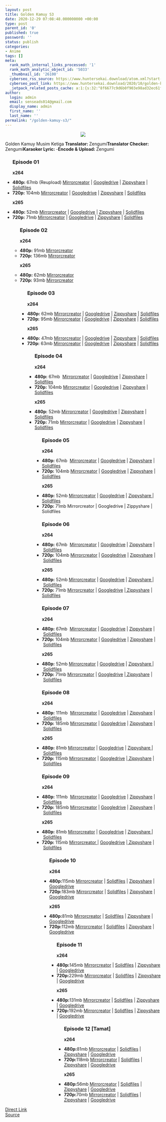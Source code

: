 ```yaml
---
layout: post
title: Golden Kamuy S3
date: 2020-12-29 07:08:48.000000000 +00:00
type: post
parent_id: '0'
published: true
password: ''
status: publish
categories:
- Anime
tags: []
meta:
  rank_math_internal_links_processed: '1'
  rank_math_analytic_object_id: '5033'
  _thumbnail_id: '26100'
  cyberseo_rss_source: https://www.huntersekai.download/atom.xml?start-index=151&max-results=150
  cyberseo_post_link: https://www.huntersekai.download/2020/10/golden-kamuy-s3.html
  _jetpack_related_posts_cache: a:1:{s:32:"8f6677c9d6b0f903e98ad32ec61f8deb";a:2:{s:7:"expires";i:1653324086;s:7:"payload";a:3:{i:0;a:1:{s:2:"id";i:26120;}i:1;a:1:{s:2:"id";i:26228;}i:2;a:1:{s:2:"id";i:26213;}}}}
author:
  login: admin
  email: senseads014@gmail.com
  display_name: admin
  first_name: ''
  last_name: ''
permalink: "/golden-kamuy-s3/"
---
```

<p> <a class="popup" data-target="40059"></a>
<div class="separator" style="clear: both; text-align: center;"><a href="https://1.bp.blogspot.com/-jnNg1a2qVHw/X3u2xYdhPgI/AAAAAAAAHwM/xHR6qwtIIfwQT2iDtYC9qcdcC8rb6-dCgCLcBGAsYHQ/s0/108108.jpg" style="margin-left: 1em; margin-right: 1em;"><img border="0" data-original-height="318" data-original-width="225" src="{{ site.baseurl }}/assets/2020/12/108108.jpg" /></a></div>
<p>Golden Kamuy Musim Ketiga <a name="more"></a>
<pekerja><b>Translator: </b><span>Zengumi</span><b>Translator Checker: </b><span>Zengumi</span><b>Karaoker Lyric: </b><span>-</span><b>Encode &amp; Upload: </b><span>Zengumi</span></pekerja>
<div class="dl">
<ul />
<h3>Episode 01</h3>
<p><strong>x264</strong>
<li><b>480p:</b> <span id="size">67mb (Reupload)</span> <a href="https://mir.cr/03PBMTAK">Mirrorcreator</a> | <a href="https://drive.google.com/file/d/1aATJAiBFVn23xnSj0qL1dDdAEJpY8M0L/view?usp=drivesdk">Googledrive</a> | <a href="https://www59.zippyshare.com/v/SUpcFMhC/file.html">Zippyshare</a> | <a href="https://www.solidfiles.com/v/N4MmXrpx3qQyq">Solidfiles</a></li>
<li><b>720p:</b> <span id="size">104mb</span> <a href="https://www.mirrored.to/files/0HHUECJT/">Mirrorcreator</a> | <a href="https://drive.google.com/file/d/11ZV9YfWkd9oo6xOsIVPEJS9TNULrejUJ/view?usp=sharing">Googledrive</a> | <a href="https://www92.zippyshare.com/v/Vorm0tiA/file.html">Zippyshare</a> | <a href="https://www.solidfiles.com/v/p5m75Ap47zy33">Solidfiles</a></li>
<p> <strong>x265</strong>
<li><b>480p:</b> <span id="size">52mb</span> <a href="https://www.mirrored.to/files/H756OURC/">Mirrorcreator</a> | <a href="https://drive.google.com/file/d/1TAfXkr5cIIbwjzaTPC2ngOTiB8s9-_vW/view?usp=drivesdk">Googledrive</a> | <a href="hhttps://www116.zippyshare.com/v/CdDJSJKp/file.html">Zippyshare</a> | <a href="https://www.solidfiles.com/v/MDA7xWW6RKQDw">Solidfiles</a></li>
<li><b>720p:</b> <span id="size">71mb</span> <a href="https://mir.cr/03PBMTAK">Mirrorcreator</a> | <a href="https://drive.google.com/file/d/1zsSo396e4fADH6isDZK6VZ4b4WzA24gs/view?usp=drivesdk">Googledrive</a> | <a href="https://www70.zippyshare.com/v/GrVWnpqT/file.html">Zippyshare</a> | <a href="https://www.solidfiles.com/v/kemMQGQ7RXVAm">Solidfiles</a></li>
<ul />
<h3>Episode 02</h3>
<p><strong>x264</strong>
<li><b>480p:</b> <span id="size">91mb</span> <a href="https://www.mirrored.to/files/0SCFS6MJ/">Mirrorcreator</a></li>
<li><b>720p:</b> <span id="size">136mb</span> <a href="https://www.mirrored.to/files/SN3KJU3Y/">Mirrorcreator</a></li>
<p> <strong>x265</strong>
<li><b>480p:</b> <span id="size">62mb</span> <a href="https://www.mirrored.to/files/MM534T8Q/">Mirrorcreator</a></li>
<li><b>720p:</b> <span id="size">93mb</span> <a href="https://www.mirrored.to/files/13FY2CCN/">Mirrorcreator</a></li>
<ul />
<h3>Episode 03</h3>
<p><strong>x264</strong>
<li><b>480p:</b> <span id="size">62mb</span> <a href="https://www.mirrored.to/files/SE7YUQY6/">Mirrorcreator</a> | <a href="https://drive.google.com/file/d/1pC5c9qGG6rOm9wnSVUld1csN26O1Xyu0/view?usp=drivesdk">Googledrive</a> | <a href="https://www58.zippyshare.com/v/OjK8PFTk/file.html">Zippyshare</a> | <a href="https://www.solidfiles.com/v/q3P3XgLrqdZLA">Solidfiles</a></li>
<li><b>720p:</b> <span id="size">95mb</span> <a href="https://www.mirrored.to/files/BTXJRFJT/">Mirrorcreator</a> | <a href="https://drive.google.com/file/d/1XxnjbUptJyK11UNOjplGtcdCWmKZfpsW/view?usp=drivesdk">Googledrive</a> | <a href="https://www75.zippyshare.com/v/s4xbnpDG/file.html">Zippyshare</a> | <a href="https://www.solidfiles.com/v/4yLymjV5N7Dae">Solidfiles</a></li>
<p> <strong>x265</strong>
<li><b>480p:</b> <span id="size">47mb</span> <a href="https://www.mirrored.to/files/ETDJHJQ2/">Mirrorcreator</a> | <a href="https://drive.google.com/file/d/16bex5v27Ewk_i6Zy-qwfiLas70ooywbM/view?usp=drivesdk">Googledrive</a> | <a href="https://www37.zippyshare.com/v/bxrjtmdV/file.html">Zippyshare</a> | <a href="https://www.solidfiles.com/v/R4L4Ga8zZWvvy">Solidfiles</a></li>
<li><b>720p:</b> <span id="size">63mb</span> <a href="https://www.mirrored.to/files/17VJOXAF/">Mirrorcreator</a> | <a href="https://drive.google.com/file/d/1UOvJzoDlg_kVEy9z8hwx19JsiCR7QvJr/view?usp=drivesdk">Googledrive</a> | <a href="https://www3.zippyshare.com/v/K9g3BbdN/file.html">Zippyshare</a> | <a href="https://www.solidfiles.com/v/3878ZnXw6XKq8">Solidfiles</a></li>
<ul> </ul>
<ul />
<h3>Episode 04</h3>
<p><strong>x264</strong>
<li><b>480p:</b> <span id="size">67mb </span>&nbsp;<a href="https://mir.cr/I1UC6CJD" target="_blank" rel="noopener">Mirrorcreator</a> | <a href="https://drive.google.com/file/d/1wWNmdpAcUL2o30qUmLQ0F0CbLgeWMgjz/view?usp=drivesdk" target="_blank" rel="noopener">Googledrive</a> | <a href="https://www54.zippyshare.com/v/GLUjO9bS/file.html" target="_blank" rel="noopener">Zippyshare</a> | <a href="https://www.solidfiles.com/v/557xqdBYR5vme">Solidfiles</a></li>
<li><b>720p:</b> <span id="size">104mb</span> <a href="https://mir.cr/TPDLD4NK">Mirrorcreator</a> | <a href="https://drive.google.com/file/d/1VVvz8IMSln8dsh4SMis0qZOc2fMgFy7G/view?usp=drivesdk" target="_blank" rel="noopener">Googledrive</a> | <a href="https://www101.zippyshare.com/v/3cV0avNL/file.html" target="_blank" rel="noopener">Zippyshare</a> | <a href="https://www.solidfiles.com/v/yZDNy6LjeN2Dz">Solidfiles</a></li>
<p> <strong>x265</strong>
<li><b>480p:</b> <span id="size">52mb</span> <a href="https://mir.cr/JP6KDP9Z" target="_blank" rel="noopener">Mirrorcreator</a> | <a href="https://drive.google.com/file/d/1K0jN0WQpFuAFA8qt-P71i_6IEGkj3gY-/view?usp=drivesdk" target="_blank" rel="noopener">Googledrive</a> | <a href="https://www104.zippyshare.com/v/jNAej8Nw/file.html" target="_blank" rel="noopener">Zippyshare</a> | <a href="https://www.solidfiles.com/v/e625kWKwwXBGk" target="_blank" rel="noopener">Solidfiles</a></li>
<li><b>720p:</b> <span id="size">71mb</span> <a href="https://mir.cr/EOUD3RS6" target="_blank" rel="noopener">Mirrorcreator</a> | <a href="https://drive.google.com/file/d/12GYU9-D4P1KpczEp7NKknpTwj3fNwfHt/view?usp=drivesdk" target="_blank" rel="noopener">Googledrive</a> | <a href="https://www82.zippyshare.com/v/1noqSdi6/file.html" target="_blank" rel="noopener">Zippyshare</a> | <a href="https://www.solidfiles.com/v/r5KqQd7aqpMmZ">Solidfiles</a></li>
<ul />
<h3>Episode 05</h3>
<p><strong>x264</strong>
<li><b>480p:</b> <span id="size">67mb </span>&nbsp;<a href="https://mir.cr/0MCIFZP8" target="_blank" rel="noopener">Mirrorcreator</a> | <a href="https://drive.google.com/file/d/1ouRKR9QjGlwhOCUHOg2IMbe0hUMApvf9/view?usp=drivesdk" target="_blank" rel="noopener">Googledrive</a> | <a href="https://www96.zippyshare.com/v/6UjNXqBU/file.html" target="_blank" rel="noopener">Zippyshare</a> | <a href="https://www.solidfiles.com/v/e6dBW3DpVmn8p" target="_blank" rel="noopener">Solidfiles</a></li>
<li><b>720p:</b> <span id="size">104mb</span> <a href="https://mir.cr/TPTC6JFF" target="_blank" rel="noopener">Mirrorcreator</a> | <a href="https://drive.google.com/file/d/1CX3iGOTmktq7Afcbjx-YCkcVJHGbLy7J/view?usp=drivesdk" target="_blank" rel="noopener">Googledrive</a> | <a href="https://www94.zippyshare.com/v/Zii8tQQK/file.html" target="_blank" rel="noopener">Zippyshare</a> | <a href="https://www.solidfiles.com/v/zRnjeXwawZaz6" target="_blank" rel="noopener">Solidfiles</a></li>
<p> <strong>x265</strong>
<li><b>480p:</b> <span id="size">52mb</span> <a href="https://mir.cr/0RUOTUAM" target="_blank" rel="noopener">Mirrorcreator</a> | <a href="https://drive.google.com/file/d/1Eus1jo_UoP_EIqC5cOQa_gor0a035xzu/view?usp=drivesdk" target="_blank" rel="noopener">Googledrive</a> | <a href="https://www30.zippyshare.com/v/zDAqfi4H/file.html" target="_blank" rel="noopener">Zippyshare </a>| <a href="https://www.solidfiles.com/v/vzWVNk6p3QjrG" target="_blank" rel="noopener">Solidfiles</a></li>
<li><b>720p:</b> <span id="size">71mb</span> Mirrorcreator | Googledrive | Zippyshare | Solidfiles</li>
<h3>Episode 06</h3>
<p><strong>x264</strong>
<li><b>480p:</b>&nbsp;<span id="size">67mb&nbsp;</span>&nbsp;<a href="https://mir.cr/6VRAV2Q7" target="_blank" rel="noopener">Mirrorcreator</a>&nbsp;|&nbsp;<a href="https://drive.google.com/file/d/1puxPdUswfK65bZTZ702LLEg9xjJY8nVO/view?usp=drivesdk" target="_blank" rel="noopener">Googledrive</a>&nbsp;|&nbsp;<a href="https://www34.zippyshare.com/v/kln6F46F/file.html" target="_blank" rel="noopener">Zippyshare</a>&nbsp;|&nbsp;<a href="https://www.solidfiles.com/v/yZpdLZww75xK6" target="_blank" rel="noopener">Solidfiles</a></li>
<li><b>720p:</b>&nbsp;<span id="size">104mb</span>&nbsp;<a href="https://mir.cr/0Y0B79GL" target="_blank" rel="noopener">Mirrorcreator</a>&nbsp;|&nbsp;<a href="https://drive.google.com/file/d/1J-XHNdZT49kM7S4e4dT3DPNaO8QuSf7M/view?usp=drivesdk" target="_blank" rel="noopener">Googledrive</a>&nbsp;|&nbsp;<a href="https://www85.zippyshare.com/v/T33gVdIW/file.html" target="_blank" rel="noopener">Zippyshare</a>&nbsp;|&nbsp;<a href="https://www.solidfiles.com/v/Q4eQp4ZBrpVWV" target="_blank" rel="noopener">Solidfiles</a></li>
<p><strong>x265</strong>
<li><b>480p:</b>&nbsp;<span id="size">52mb</span>&nbsp;<a href="https://mir.cr/VTICL3OK" target="_blank" rel="noopener">Mirrorcreator</a>&nbsp;|&nbsp;<a href="https://drive.google.com/file/d/1Eus1jo_UoP_EIqC5cOQa_gor0a035xzu/view?usp=drivesdk" target="_blank" rel="noopener">Googledrive</a>&nbsp;|&nbsp;<a href="https://www70.zippyshare.com/v/rrpPrhxP/file.html" target="_blank" rel="noopener">Zippyshare&nbsp;</a>|&nbsp;<a href="https://www.solidfiles.com/v/vzWVNk6p3QjrG" target="_blank" rel="noopener">Solidfiles</a></li>
<li><b>720p:</b>&nbsp;<span id="size">71mb</span>&nbsp;<a href="https://mir.cr/4YHPJKG9" target="_blank" rel="noopener">Mirrorcreator</a> | <a href="https://drive.google.com/file/d/1c4z1xE8ldubHtGRxzJVAvL2lgvVpd1q4/view?usp=drivesdk" target="_blank" rel="noopener">Googledrive</a> |<a href="https://www9.zippyshare.com/v/5f521jhl/file.html" target="_blank" rel="noopener"> Zippyshare</a> | <a href="https://www.solidfiles.com/v/K34653ABYjWav" target="_blank" rel="noopener">Solidfiles</a></li>
<h3>Episode 07</h3>
<p><strong>x264</strong>
<li><b>480p:</b>&nbsp;<span id="size">67mb&nbsp;</span>&nbsp;<a href="https://mir.cr/DQPNELJB" target="_blank" rel="noopener">Mirrorcreator</a>&nbsp;|&nbsp;<a href="https://drive.google.com/file/d/1jr4-O8gcotLZ3irhXinD2wZYbit3hkVq/view?usp=drivesdk" target="_blank" rel="noopener">Googledrive</a>&nbsp;|&nbsp;<a href="https://www73.zippyshare.com/v/eT3xA1Nn/file.html" target="_blank" rel="noopener">Zippyshare</a>&nbsp;|&nbsp;<a href="https://www.solidfiles.com/v/554pDXADZ44YP" target="_blank" rel="noopener">Solidfiles</a></li>
<li><b>720p:</b>&nbsp;<span id="size">104mb</span>&nbsp;<a href="https://mir.cr/ZDXOQG7P" target="_blank" rel="noopener">Mirrorcreator</a>&nbsp;|&nbsp;<a href="https://drive.google.com/file/d/171nQPAjGQ4U3bZ4Sd-_q1NioUO01z5Qf/view?usp=drivesdk" target="_blank" rel="noopener">Googledrive</a>&nbsp;|&nbsp;<a href="https://www113.zippyshare.com/v/Psei2p4B/file.html" target="_blank" rel="noopener">Zippyshare</a>&nbsp;|&nbsp;<a href="https://www.solidfiles.com/v/Gv4Z6XYZ4NVMM" target="_blank" rel="noopener">Solidfiles</a></li>
<p><strong>x265</strong>
<li><b>480p:</b>&nbsp;<span id="size">52mb</span>&nbsp;<a href="https://mir.cr/JAAFELSX" target="_blank" rel="noopener">Mirrorcreator</a>&nbsp;|&nbsp;<a href="https://drive.google.com/file/d/1kKMaCkkSKbUSqe8_W1G-h2nlkMPgs6Bb/view?usp=drivesdk" target="_blank" rel="noopener">Googledrive</a>&nbsp;|&nbsp;<a href="https://www34.zippyshare.com/v/aOuCq775/file.html" target="_blank" rel="noopener">Zippyshare&nbsp;</a>|&nbsp;<a href="https://www.solidfiles.com/v/p5DNg7yZAe7W4" target="_blank" rel="noopener">Solidfiles</a></li>
<li><b>720p:</b>&nbsp;<span id="size">71mb</span>&nbsp;<a href="https://mir.cr/BV0IMARZ" target="_blank" rel="noopener">Mirrorcreator</a>&nbsp;|&nbsp;<a href="https://drive.google.com/file/d/1PzN0WsNQjbk6ZJW9Oo6wqxsTAX6hJqmw/view?usp=drivesdk" target="_blank" rel="noopener">Googledrive</a>&nbsp;|<a href="https://www111.zippyshare.com/v/SoBnefqi/file.html" target="_blank" rel="noopener">&nbsp;Zippyshare</a>&nbsp;|&nbsp;<a href="https://www.solidfiles.com/v/N4WZ5XZAGWNZd" target="_blank" rel="noopener">Solidfiles</a></li>
<h3>Episode 08</h3>
<p><strong>x264</strong>
<li><b>480p:</b>&nbsp;111<span id="size">mb&nbsp;</span>&nbsp;<a href="https://mir.cr/01N6HGW" target="_blank" rel="noopener">Mirrorcreator</a>&nbsp;|&nbsp;<a href="https://drive.google.com/file/d/1AVS1PCY7Donf-Qeric8RuSGn5n_tJseI/view?usp=drivesdk" target="_blank" rel="noopener">Googledrive</a>&nbsp;|&nbsp;<a href="https://www107.zippyshare.com/v/RfTXCLYd/file.html" target="_blank" rel="noopener">Zippyshare</a>&nbsp;|&nbsp;<a href="https://www.solidfiles.com/v/YqdkaM3mYzmGX" target="_blank" rel="noopener">Solidfiles</a></li>
<li><b>720p:</b>&nbsp;<span id="size">185mb</span>&nbsp;<a href="https://mir.cr/CYYIMHH4" target="_blank" rel="noopener">Mirrorcreator</a>&nbsp;|&nbsp;<a href="https://drive.google.com/file/d/1qYEJ19ysW5qA7sRY27qv3O4jmSmSNhGM/view?usp=drivesdk" target="_blank" rel="noopener">Googledrive</a>&nbsp;|&nbsp;<a href="https://www118.zippyshare.com/v/syzsPj1i/file.html" target="_blank" rel="noopener">Zippyshare</a>&nbsp;|&nbsp;<a href="https://www.solidfiles.com/v/r5DRwkM8MANzK" target="_blank" rel="noopener">Solidfiles</a></li>
<p><strong>x265</strong>
<li><b>480p:</b>&nbsp;81<span id="size">mb</span>&nbsp;<a href="https://mir.cr/00ZPYNZ3" target="_blank" rel="noopener">Mirrorcreator</a>&nbsp;|&nbsp;<a href="https://drive.google.com/file/d/1FpKur5pDSpYBjrdtU0hdbE5OtChnyqES/view?usp=drivesdk" target="_blank" rel="noopener">Googledrive</a>&nbsp;|&nbsp;<a href="https://www79.zippyshare.com/v/VvjTqaSv/file.html" target="_blank" rel="noopener">Zippyshare&nbsp;</a>|&nbsp;<a href="https://www.solidfiles.com/v/Lw7WrMaamkDL5" target="_blank" rel="noopener">Solidfiles</a></li>
<li><b>720p:</b>&nbsp;<span id="size">115mb</span>&nbsp;<a href="https://mir.cr/0HCVZGDS" target="_blank" rel="noopener">Mirrorcreator</a>&nbsp;|&nbsp;<a href="https://drive.google.com/file/d/1RgEMCCLOWpCSOdcG0b3HbfAjixkaByKS/view?usp=drivesdk" target="_blank" rel="noopener">Googledrive</a>&nbsp;|<a href="https://www2.zippyshare.com/v/0HNrvTaN/file.html" target="_blank" rel="noopener">&nbsp;Zippyshare</a>&nbsp;|&nbsp;<a href="https://www.solidfiles.com/v/6dnpYDQX2MLMR" target="_blank" rel="noopener">Solidfiles</a></li>
<h3>Episode 09</h3>
<p><strong>x264</strong>
<li><b>480p:</b>&nbsp;111<span id="size">mb&nbsp;</span>&nbsp;<a href="https://mir.cr/0RDNCPPR" target="_blank" rel="noopener">Mirrorcreator</a>&nbsp;|&nbsp;<a href="https://drive.google.com/file/d/1OQQl5fX3SQCy_s_naD1yEF9MyUXJoeef/view?usp=drivesdk" target="_blank" rel="noopener">Googledrive</a>&nbsp;|&nbsp;<a href="https://www112.zippyshare.com/v/hF1pvPTp/file.html" target="_blank" rel="noopener">Zippyshare</a>&nbsp;|&nbsp;<a href="https://www.solidfiles.com/v/Q46pywq4gmjgD" target="_blank" rel="noopener">Solidfiles</a></li>
<li><b>720p:</b>&nbsp;<span id="size">185mb</span>&nbsp;<a href="https://mir.cr/RL9JDVLV" target="_blank" rel="noopener">Mirrorcreator</a>&nbsp;|&nbsp;<a href="https://drive.google.com/file/d/1Hl6fESvK3tHjNsOMjog8SuK0UFoG3NbY/view?usp=drivesdk" target="_blank" rel="noopener">Googledrive</a>&nbsp;|&nbsp;<a href="https://www94.zippyshare.com/v/auflOATY/file.html" target="_blank" rel="noopener">Zippyshare</a>&nbsp;|&nbsp;<a href="https://www.solidfiles.com/v/N4N2kagkZKqyn" target="_blank" rel="noopener">Solidfiles</a></li>
<p><strong>x265</strong>
<li><b>480p:</b>&nbsp;81<span id="size">mb</span>&nbsp;<a href="https://mir.cr/XMGLFZYD" target="_blank" rel="noopener">Mirrorcreator</a>&nbsp;|&nbsp;<a href="https://drive.google.com/file/d/191bNhKeqfhWw8yk_ly9GJ8SYLjqI82Hy/view?usp=drivesdk" target="_blank" rel="noopener">Googledrive</a>&nbsp;|&nbsp;<a href="https://www51.zippyshare.com/v/kjBOkF9h/file.html" target="_blank" rel="noopener">Zippyshare&nbsp;</a>|&nbsp;<a href="https://www.solidfiles.com/v/gNPLX8GmA5jDk" target="_blank" rel="noopener">Solidfiles</a></li>
<li><b>720p:</b>&nbsp;<span id="size">115mb</span>&nbsp;<a href="https://mir.cr/02MR5RMP">Mirrorcreator&nbsp;</a>|&nbsp;<a href="https://drive.google.com/file/d/1yCXSsW9JCDP4RCDvHParplfQ_AF2wZhc/view?usp=drivesdk" target="_blank" rel="noopener">Googledrive</a>&nbsp;|<a href="https://www63.zippyshare.com/v/W4TSvpaG/file.html" target="_blank" rel="noopener">&nbsp;Zippyshare</a>&nbsp;|&nbsp;<a href="https://www.solidfiles.com/v/WG3Kmq8vkLkw2" target="_blank" rel="noopener">Solidfiles</a></li>
<ul />
<h3>Episode 10</h3>
<p><strong>x264</strong>
<li><b>480p:</b><span id="size">115mb</span> <a href="https://mir.cr/64FSPMWV">Mirrorcreator</a> | <a href="https://www.solidfiles.com/v/p5My8xjG4nQa8">Solidfiles</a> | <a href="https://www12.zippyshare.com/v/NBkX7R5Q/file.html">Zippyshare</a> | <a href="https://drive.google.com/file/d/17aTXHjsAIX37MgrnEtFwnCOgcIyfe9q6/view?usp=drivesdk">Googledrive</a></li>
<li><b>720p:</b><span id="size">183mb</span> <a href="https://mir.cr/8SDYWRYR">Mirrorcreator</a> | <a href="https://www.solidfiles.com/v/N48kVVyqpKMPz">Solidfiles</a> | <a href="https://www83.zippyshare.com/v/at06Wlts/file.html">Zippyshare</a> | <a href="https://drive.google.com/file/d/1oVGAmRHBYFwgM1SuE0C1g_JAZC6C5pBl/view?usp=drivesdk">Googledrive</a></li>
<p> <strong>x265</strong>
<li><b>480p:</b><span id="size">81mb</span> <a href="https://mir.cr/8TEZO0Z1">Mirrorcreator</a> | <a href="https://www.solidfiles.com/v/88xWGXvNzRNP8">Solidfiles</a> | <a href="https://www94.zippyshare.com/v/rbfNg9xi/file.html">Zippyshare</a> | <a href="https://drive.google.com/file/d/1_HbOX8VGYMTZxX2GcQFRr0u79wSwHdlx/view?usp=drivesdk">Googledrive</a></li>
<li><b>720p:</b><span id="size">112mb</span> <a href="https://mir.cr/1K4SMCEL">Mirrorcreator</a> | <a href="https://www.solidfiles.com/v/LwvMKKx6d4ReA">Solidfiles</a> | <a href="https://www113.zippyshare.com/v/hu2H6NJx/file.html">Zippyshare</a> | <a href="https://drive.google.com/file/d/1FPwN3baNTw3QXy4MfDr0lHxMLDps_ht1/view?usp=drivesdk">Googledrive</a></li>
<ul />
<h3>Episode 11</h3>
<p><strong>x264</strong>
<li><b>480p:</b><span id="size">145mb</span> <a href="https://mir.cr/1T5DLM5M">Mirrorcreator</a> | <a href="https://www.solidfiles.com/v/vz45P2QqWRn4A">Solidfiles</a> | <a href="https://www32.zippyshare.com/v/lzwDE6xt/file.html">Zippyshare</a> | <a href="https://drive.google.com/file/d/1m62XwcZaa0E0Pl85qWXHiCuaqYkcE3Ah/view?usp=drivesdk">Googledrive</a></li>
<li><b>720p:</b><span id="size">229mb</span> <a href="https://mir.cr/081JPVRE">Mirrorcreator</a> | <a href="https://www.solidfiles.com/v/884y5Lm2PQw6L">Solidfiles</a> | <a href="https://www119.zippyshare.com/v/O2YX3t2P/file.html">Zippyshare</a> | <a href="https://drive.google.com/file/d/17Di_yA5rDuK3DzoYn04g3b25WZxXsys7/view?usp=drivesdk">Googledrive</a></li>
<p> <strong>x265</strong>
<li><b>480p:</b><span id="size">131mb</span> <a href="https://mir.cr/05HK12XU">Mirrorcreator</a> | <a href="https://www.solidfiles.com/v/BRYNjRwZP72Pd">Solidfiles</a> | <a href="https://www90.zippyshare.com/v/On8VUTtq/file.html">Zippyshare</a> | <a href="https://drive.google.com/file/d/1Nv0Sv2ULKB3hUH2XtXAjDpiNmUfctnRo/view?usp=drivesdk">Googledrive</a></li>
<li><b>720p:</b><span id="size">192mb</span> <a href="https://mir.cr/0I0IMBQN">Mirrorcreator</a> | <a href="https://www.solidfiles.com/v/BRYNjRWkw2jwm">Solidfiles</a> | <a href="https://www57.zippyshare.com/v/VkzSpcOc/file.html">Zippyshare</a> | <a href="https://drive.google.com/file/d/1vnsiie0vC7aV_9uDeAkVd05l2ydERDgL/view?usp=drivesdk">Googledrive</a></li>
<ul />
<h3>Episode 12 [Tamat]</h3>
<p><strong>x264</strong>
<li><b>480p:</b><span id="size">81mb</span> <a href="https://mir.cr/CC0SRZU4">Mirrorcreator</a> | <a href="https://www.solidfiles.com/v/MDRm4zjjKZZdX">Solidfiles</a> | <a href="https://www97.zippyshare.com/v/mOMNGikc/file.html">Zippyshare</a> | <a href="https://drive.google.com/file/d/1JJlXvqIO9dQDHLogw2b0Mp-LyM5NgbiF/view?usp=drivesdk">Googledrive</a></li>
<li><b>720p:</b><span id="size">118mb</span> <a href="https://mir.cr/1D2WGMMQ">Mirrorcreator</a> | <a href="https://www.solidfiles.com/v/ABDK5yrRV7MvV">Solidfiles</a> | <a href="https://www119.zippyshare.com/v/dkd0tXCl/file.html">Zippyshare</a> | <a href="https://drive.google.com/file/d/1KsBdciY1nHk-mdJdIBCghgVdUTs0YBBZ/view?usp=drivesdk">Googledrive</a></li>
<p> <strong>x265</strong>
<li><b>480p:</b><span id="size">56mb</span> <a href="https://mir.cr/NY1XKFST ">Mirrorcreator</a> | <a href="https://www.solidfiles.com/v/gNaPy572naYzv">Solidfiles</a> | <a href="https://www98.zippyshare.com/v/bXaMuGbd/file.html">Zippyshare</a> | <a href="https://drive.google.com/file/d/1kyMmJuRvfysRidZ-AH8g99XZiTYE-Fkb/view?usp=drivesdk">Googledrive</a></li>
<li><b>720p:</b><span id="size">70mb</span> <a href="https://mir.cr/02INSXHN">Mirrorcreator</a> | <a href="https://www.solidfiles.com/v/55ZergPpkegV4">Solidfiles</a> | <a href="https://www93.zippyshare.com/v/ozCiy0Vm/file.html">Zippyshare</a> | <a href="https://drive.google.com/file/d/1hfDmDZ83q1HiCbDm7r2F8ocrZmCI2PSl/view?usp=drivesdk">Googledrive</a></li></div>
<link rel="stylesheet" href="https://cdnjs.cloudflare.com/ajax/libs/font-awesome/4.7.0/css/font-awesome.min.css" />
<div class="divbtn"> <a href="https://handymansurrender.com/fihup8buzv?key=94550f7ce39444073321dde3b8782f97" class="btn"><i class="fa fa-download"></i> Direct Link</a> <br /><a href="https://www.huntersekai.download/2020/10/golden-kamuy-s3.html">Source</a> </div>
